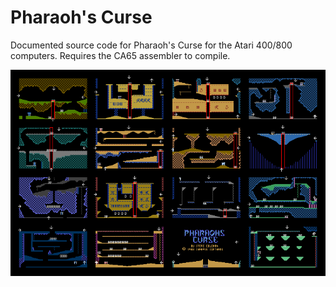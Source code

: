# Pharaoh's Curse

Documented source code for Pharaoh's Curse for the Atari 400/800 computers.
Requires the CA65 assembler to compile.

![The 16 game levels](levels.png)
